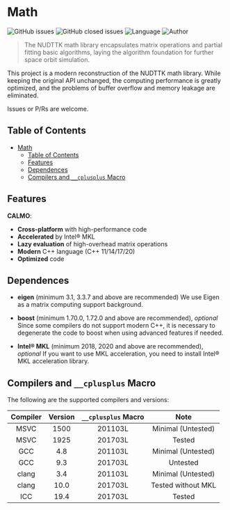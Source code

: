 #  Math
  
  
![GitHub issues](https://img.shields.io/github/issues/bluewingtan/math?style=flat-square ) ![GitHub closed issues](https://img.shields.io/github/issues-closed/bluewingtan/math?style=flat-square ) ![Language](https://img.shields.io/badge/language-C%2B%2B-blue?style=flat-square ) ![Author](https://img.shields.io/badge/powered_by-BlueWingTan-blue?style=flat-square )
  
> The NUDTTK math library encapsulates matrix operations and partial fitting basic algorithms, laying the algorithm foundation for further space orbit simulation.
  
This project is a modern reconstruction of the NUDTTK math library. While keeping the original API unchanged, the computing performance is greatly optimized, and the problems of buffer overflow and memory leakage are eliminated.
  
Issues or P/Rs are welcome.
  
##  Table of Contents
  
- [Math](#math )
  - [Table of Contents](#table-of-contents )
  - [Features](#features )
  - [Dependences](#dependences )
  - [Compilers and `__cplusplus` Macro](#compilers-and-__cplusplus-macro )
  
##  Features
  
  
**CALMO**:
  
- **Cross-platform** with high-performance code
- **Accelerated** by Intel® MKL
- **Lazy evaluation** of high-overhead matrix operations
- **Modern** C++ language (C++ 11/14/17/20)
- **Optimized** code
  
##  Dependences
  
  
- **eigen** (minimum 3.1, 3.3.7 and above are recommended)
We use Eigen as a matrix computing support background.
  
- **boost** (minimum 1.70.0, 1.72.0 and above are recommended), *optional*
Since some compilers do not support modern C++, it is necessary to degenerate the code to boost when using advanced features if needed.
  
- **Intel® MKL** (minimum 2018, 2020 and above are recommended), *optional*
If you want to use MKL acceleration, you need to install Intel® MKL acceleration library.
  
##  Compilers and `__cplusplus` Macro
  
  
The following are the supported compilers and versions:
  
|Compiler|Version|`__cplusplus` Macro|Note|
|:-:|:-:|:-:|:-:|
|MSVC|1500|201103L|Minimal (Untested)|
|MSVC|1925|201703L|Tested|
|GCC|4.8|201103L|Minimal (Untested)|
|GCC|9.3|201703L|Untested|
|clang|3.4|201103L|Minimal (Untested)|
|clang|10.0|201703L|Tested without MKL|
|ICC|19.4|201703L|Tested|
  